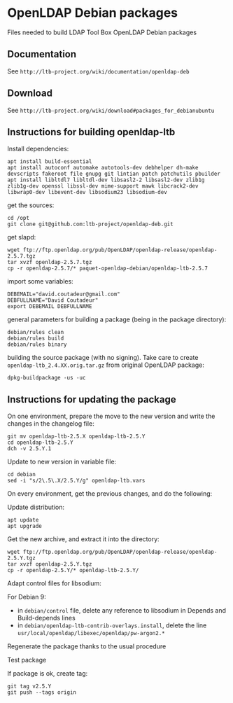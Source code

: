 # OpenLDAP Debian packages

Files needed to build LDAP Tool Box OpenLDAP Debian packages

## Documentation

See `http://ltb-project.org/wiki/documentation/openldap-deb`

## Download

See `http://ltb-project.org/wiki/download#packages_for_debianubuntu`


## Instructions for building openldap-ltb

Install dependencies:

```
apt install build-essential
apt install autoconf automake autotools-dev debhelper dh-make devscripts fakeroot file gnupg git lintian patch patchutils pbuilder
apt install libltdl7 libltdl-dev libsasl2-2 libsasl2-dev zlib1g zlib1g-dev openssl libssl-dev mime-support mawk libcrack2-dev libwrap0-dev libevent-dev libsodium23 libsodium-dev
```


get the sources:

```
cd /opt
git clone git@github.com:ltb-project/openldap-deb.git
```

get slapd:

```
wget ftp://ftp.openldap.org/pub/OpenLDAP/openldap-release/openldap-2.5.7.tgz
tar xvzf openldap-2.5.7.tgz
cp -r openldap-2.5.7/* paquet-openldap-debian/openldap-ltb-2.5.7
```

import some variables:

```
DEBEMAIL="david.coutadeur@gmail.com"
DEBFULLNAME="David Coutadeur"
export DEBEMAIL DEBFULLNAME
```


general parameters for building a package (being in the package directory):

```
debian/rules clean
debian/rules build
debian/rules binary
```

building the source package (with no signing). Take care to create `openldap-ltb_2.4.XX.orig.tar.gz` from original OpenLDAP package:

```
dpkg-buildpackage -us -uc
```



## Instructions for updating the package


On one environment, prepare the move to the new version and write the changes in the changelog file:

```
git mv openldap-ltb-2.5.X openldap-ltb-2.5.Y
cd openldap-ltb-2.5.Y
dch -v 2.5.Y.1
```

Update to new version in variable file:

```
cd debian
sed -i "s/2\.5\.X/2.5.Y/g" openldap-ltb.vars
```


On every environment, get the previous changes, and do the following:

Update distribution:

```
apt update
apt upgrade
```

Get the new archive, and extract it into the directory:

```
wget ftp://ftp.openldap.org/pub/OpenLDAP/openldap-release/openldap-2.5.Y.tgz
tar xvzf openldap-2.5.Y.tgz
cp -r openldap-2.5.Y/* openldap-ltb-2.5.Y/
```


Adapt control files for libsodium:

For Debian 9:
* in `debian/control` file, delete any reference to libsodium in Depends and Build-depends lines
* in `debian/openldap-ltb-contrib-overlays.install`, delete the line `usr/local/openldap/libexec/openldap/pw-argon2.*`


Regenerate the package thanks to the usual procedure

Test package

If package is ok, create tag:

```
git tag v2.5.Y
git push --tags origin
```


